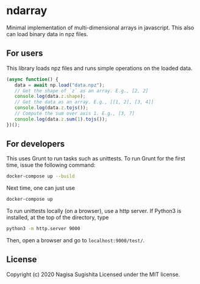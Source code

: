 # ndarray

Minimal implementation of multi-dimensional arrays in javascript.
This also can load binary data in npz files.

## For users

This library loads npz files and runs simple operations on the loaded data.

```js
(async function() {
   data = await np.load("data.npz");
   // Get the shape of `z` as an array. E.g., [2, 2]
   console.log(data.z.shape);
   // Get the data as an array. E.g., [[1, 2], [3, 4]]
   console.log(data.z.tojs());
   // Compute the sum over axis 1. E.g., [3, 7]
   console.log(data.z.sum(1).tojs());
})();
```

## For developers

This uses Grunt to run tasks such as unittests.
To run Grunt for the first time, issue the following command:

```sh
docker-compose up --build
```

Next time, one can just use

```sh
docker-compose up
```

To run unittests locally (on a browser), use a http server.
If Python3 is installed, at the top of the directory, type

```sh
python3 -m http.server 9000
```

Then, open a browser and go to `localhost:9000/test/`.

## License

Copyright (c) 2020 Nagisa Sugishita Licensed under the MIT license.
